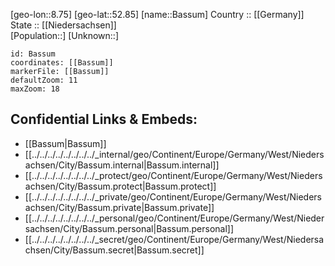 ﻿---
location: [52.85,8.75] 
mapzoom: [7,12] 
mapmarker: city 
type: City
tags:
- geo/City


SpocWebEntityId: 29041
isDeleted: false
confidential: public

---
[geo-lon::8.75] 
[geo-lat::52.85] 
[name::Bassum] 
Country :: [[Germany]]  
State :: [[Niedersachsen]]  
[Population::] 
[Unknown::] 


```leaflet
id: Bassum
coordinates: [[Bassum]] 
markerFile: [[Bassum]] 
defaultZoom: 11 
maxZoom: 18
```


## Confidential Links & Embeds: 
- [[Bassum|Bassum]]  
- [[../../../../../../../../_internal/geo/Continent/Europe/Germany/West/Niedersachsen/City/Bassum.internal|Bassum.internal]] 
- [[../../../../../../../../_protect/geo/Continent/Europe/Germany/West/Niedersachsen/City/Bassum.protect|Bassum.protect]] 
- [[../../../../../../../../_private/geo/Continent/Europe/Germany/West/Niedersachsen/City/Bassum.private|Bassum.private]] 
- [[../../../../../../../../_personal/geo/Continent/Europe/Germany/West/Niedersachsen/City/Bassum.personal|Bassum.personal]] 
- [[../../../../../../../../_secret/geo/Continent/Europe/Germany/West/Niedersachsen/City/Bassum.secret|Bassum.secret]] 
